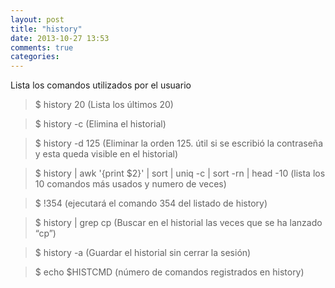```yaml
---
layout: post
title: "history"
date: 2013-10-27 13:53
comments: true
categories: 
---
```

Lista los comandos utilizados por el usuario 

>$ history 20       (Lista los últimos 20)

>$ history -c        (Elimina el historial) 

>$ history -d 125 (Eliminar la orden 125. útil si se escribió la contraseña y esta queda visible en el historial)

>$ history | awk '{print $2}' | sort | uniq -c | sort -rn | head -10 (lista los 10 comandos más usados y numero de veces)

>$ !354  (ejecutará el comando 354 del listado de history)

>$ history | grep cp  (Buscar en el historial las veces que se ha lanzado “cp”)

>$ history -a (Guardar el historial sin cerrar la sesión)

>$ echo $HISTCMD (número de comandos registrados en history)

